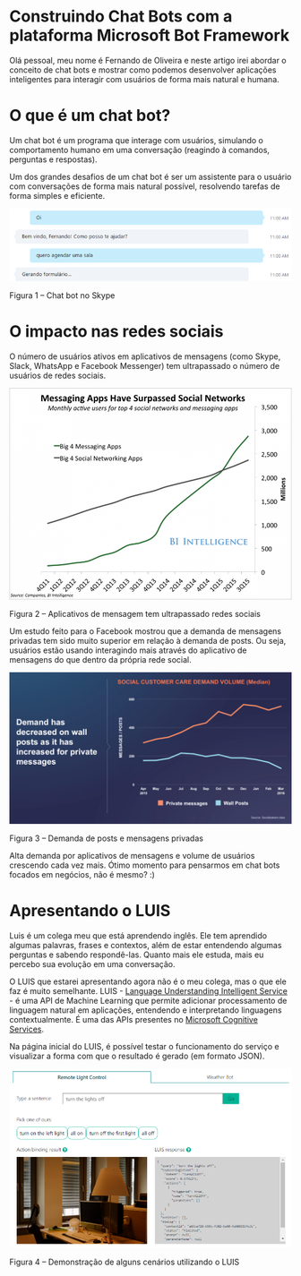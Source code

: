 # Construindo Chat Bots com a plataforma Microsoft Bot Framework

Olá pessoal, meu nome é Fernando de Oliveira e neste artigo irei abordar o conceito de chat bots e mostrar como podemos desenvolver aplicações inteligentes para interagir com usuários de forma mais natural e humana. 

# O que é um chat bot?

Um chat bot é um programa que interage com usuários, simulando o comportamento humano em uma conversação (reagindo à comandos, perguntas e respostas). 

Um dos grandes desafios de um chat bot é ser um assistente para o usuário com conversações de forma mais natural possível, resolvendo tarefas de forma simples e eficiente.

![](./img/pic-001.png)

Figura 1 – Chat bot no Skype

# O impacto nas redes sociais

O número de usuários ativos em aplicativos de mensagens (como Skype, Slack, WhatsApp e Facebook Messenger) tem ultrapassado o número de usuários de redes sociais.

![](./img/pic-002.png) 

Figura 2 – Aplicativos de mensagem tem ultrapassado redes sociais

Um estudo feito para o Facebook mostrou que a demanda de mensagens privadas tem sido muito superior em relação à demanda de posts. Ou seja, usuários estão usando interagindo mais através do aplicativo de mensagens do que dentro da própria rede social.

![](./img/pic-003.png) 

Figura 3 – Demanda de posts e mensagens privadas

Alta demanda por aplicativos de mensagens e volume de usuários crescendo cada vez mais. Ótimo momento para pensarmos em chat bots focados em negócios, não é mesmo? :)

# Apresentando o LUIS

Luis é um colega meu que está aprendendo inglês. Ele tem aprendido algumas palavras, frases e contextos, além de estar entendendo algumas perguntas e sabendo respondê-las. Quanto mais ele estuda, mais eu percebo sua evolução em uma conversação.

O LUIS que estarei apresentando agora não é o meu colega, mas o que ele faz é muito semelhante. LUIS - [Language Understanding Intelligent Service](https://www.microsoft.com/cognitive-services/en-us/language-understanding-intelligent-service-luis) - é uma API de Machine Learning que permite adicionar processamento de linguagem natural em aplicações, entendendo e interpretando linguagens contextualmente. É uma das APIs presentes no [Microsoft Cognitive Services](https://www.microsoft.com/cognitive-services).

Na página inicial do LUIS, é possível testar o funcionamento do serviço e visualizar a forma com que o resultado é gerado (em formato JSON). 

![](./img/pic-004.png) 

Figura 4 – Demonstração de alguns cenários utilizando o LUIS